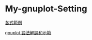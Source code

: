 # My-gnuplot-Setting

[各式範例](http://gnuplot.sourceforge.net/demo_5.4/)

[gnuplot 語法解說和示範](https://hackmd.io/@sysprog/Skwp-alOg?type=view)
